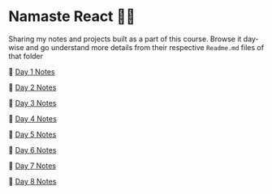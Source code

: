 # Namaste React 🙏🏻

Sharing my notes and projects built as a part of this course. Browse it day-wise and go understand more details from their respective `Readme.md` files of that folder

🌱 [Day 1 Notes](https://github.com/jwala-anirudh/namaste-react/tree/main/Day-01)

🌱 [Day 2 Notes](https://github.com/jwala-anirudh/namaste-react/tree/main/Day-02)

🌱 [Day 3 Notes](https://github.com/jwala-anirudh/namaste-react/tree/main/Day-03)

🌱 [Day 4 Notes](https://github.com/jwala-anirudh/namaste-react/tree/main/Day-04)

🌱 [Day 5 Notes](https://github.com/jwala-anirudh/namaste-react/tree/main/Day-05)

🌱 [Day 6 Notes](https://github.com/jwala-anirudh/namaste-react/tree/main/Day-06)

🌱 [Day 7 Notes](https://github.com/jwala-anirudh/namaste-react/tree/main/Day-07)

🌱 [Day 8 Notes](https://github.com/jwala-anirudh/namaste-react/tree/main/Day-08)
